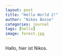 ```yaml
---
layout: post
title: "Hello World 2!"
author: "Nikos Bosse"
categories: journal
tags: [hello]
image: forest.jpg
---
```


Hallo, hier ist Nikos. 